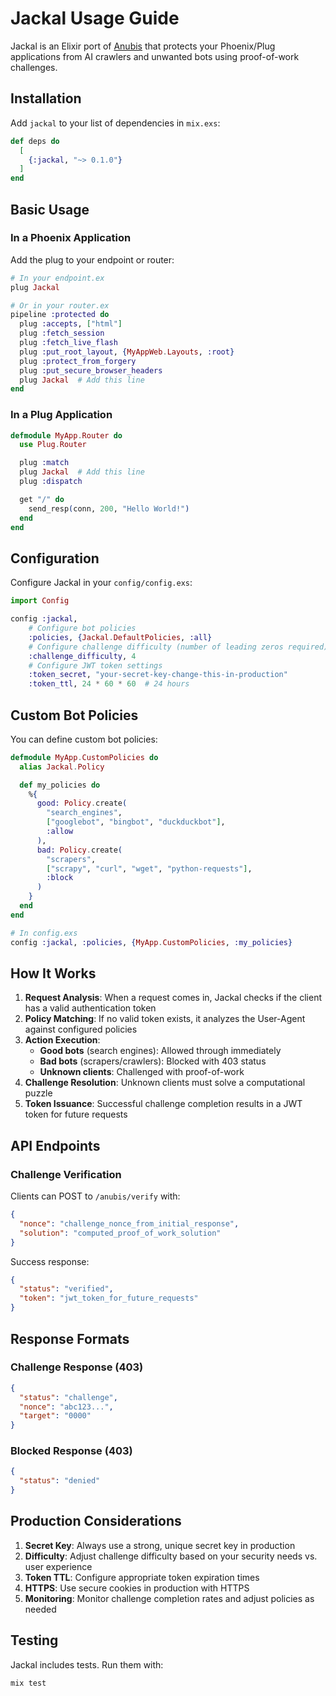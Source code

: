 # Jackal Usage Guide

Jackal is an Elixir port of [Anubis](https://github.com/TecharoHQ/anubis) that protects your Phoenix/Plug applications from AI crawlers and unwanted bots using proof-of-work challenges.

## Installation

Add `jackal` to your list of dependencies in `mix.exs`:

```elixir
def deps do
  [
    {:jackal, "~> 0.1.0"}
  ]
end
```

## Basic Usage

### In a Phoenix Application

Add the plug to your endpoint or router:

```elixir
# In your endpoint.ex
plug Jackal

# Or in your router.ex
pipeline :protected do
  plug :accepts, ["html"]
  plug :fetch_session
  plug :fetch_live_flash
  plug :put_root_layout, {MyAppWeb.Layouts, :root}
  plug :protect_from_forgery
  plug :put_secure_browser_headers
  plug Jackal  # Add this line
end
```

### In a Plug Application

```elixir
defmodule MyApp.Router do
  use Plug.Router

  plug :match
  plug Jackal  # Add this line
  plug :dispatch

  get "/" do
    send_resp(conn, 200, "Hello World!")
  end
end
```

## Configuration

Configure Jackal in your `config/config.exs`:

```elixir
import Config

config :jackal,
    # Configure bot policies
    :policies, {Jackal.DefaultPolicies, :all}
    # Configure challenge difficulty (number of leading zeros required)
    :challenge_difficulty, 4
    # Configure JWT token settings
    :token_secret, "your-secret-key-change-this-in-production"
    :token_ttl, 24 * 60 * 60  # 24 hours
```

## Custom Bot Policies

You can define custom bot policies:

```elixir
defmodule MyApp.CustomPolicies do
  alias Jackal.Policy

  def my_policies do
    %{
      good: Policy.create(
        "search_engines",
        ["googlebot", "bingbot", "duckduckbot"],
        :allow
      ),
      bad: Policy.create(
        "scrapers",
        ["scrapy", "curl", "wget", "python-requests"],
        :block
      )
    }
  end
end

# In config.exs
config :jackal, :policies, {MyApp.CustomPolicies, :my_policies}
```

## How It Works

1. **Request Analysis**: When a request comes in, Jackal checks if the client has a valid authentication token
2. **Policy Matching**: If no valid token exists, it analyzes the User-Agent against configured policies
3. **Action Execution**:
   - **Good bots** (search engines): Allowed through immediately
   - **Bad bots** (scrapers/crawlers): Blocked with 403 status
   - **Unknown clients**: Challenged with proof-of-work
4. **Challenge Resolution**: Unknown clients must solve a computational puzzle
5. **Token Issuance**: Successful challenge completion results in a JWT token for future requests

## API Endpoints

### Challenge Verification

Clients can POST to `/anubis/verify` with:

```json
{
  "nonce": "challenge_nonce_from_initial_response",
  "solution": "computed_proof_of_work_solution"
}
```

Success response:
```json
{
  "status": "verified",
  "token": "jwt_token_for_future_requests"
}
```

## Response Formats

### Challenge Response (403)
```json
{
  "status": "challenge",
  "nonce": "abc123...",
  "target": "0000"
}
```

### Blocked Response (403)
```json
{
  "status": "denied"
}
```

## Production Considerations

1. **Secret Key**: Always use a strong, unique secret key in production
2. **Difficulty**: Adjust challenge difficulty based on your security needs vs. user experience
3. **Token TTL**: Configure appropriate token expiration times
4. **HTTPS**: Use secure cookies in production with HTTPS
5. **Monitoring**: Monitor challenge completion rates and adjust policies as needed

## Testing

Jackal includes tests. Run them with:

```bash
mix test
```

